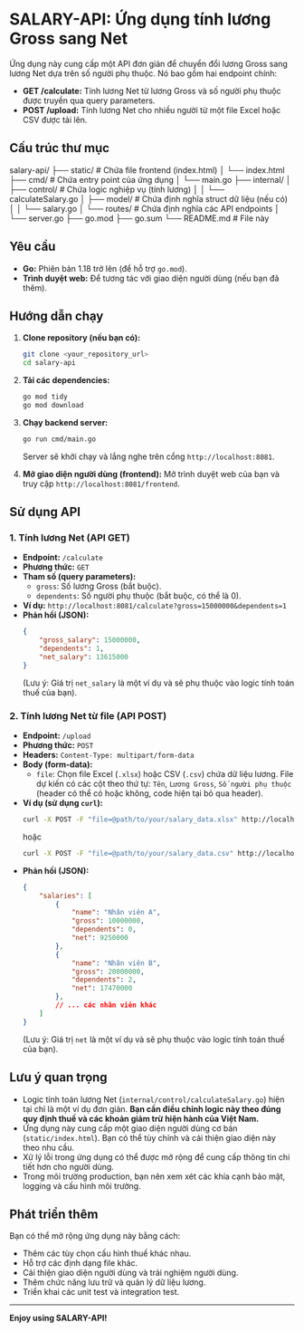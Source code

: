 # SALARY-API: Ứng dụng tính lương Gross sang Net

Ứng dụng này cung cấp một API đơn giản để chuyển đổi lương Gross sang lương Net dựa trên số người phụ thuộc. Nó bao gồm hai endpoint chính:

* **GET /calculate:** Tính lương Net từ lương Gross và số người phụ thuộc được truyền qua query parameters.
* **POST /upload:** Tính lương Net cho nhiều người từ một file Excel hoặc CSV được tải lên.

## Cấu trúc thư mục

salary-api/
├── static/             # Chứa file frontend (index.html)
│   └── index.html
├── cmd/                # Chứa entry point của ứng dụng
│   └── main.go
├── internal/
│   ├── control/        # Chứa logic nghiệp vụ (tính lương)
│   │   └── calculateSalary.go
│   ├── model/          # Chứa định nghĩa struct dữ liệu (nếu có)
│   │   └── salary.go
│   └── routes/         # Chứa định nghĩa các API endpoints
│       └── server.go
├── go.mod
├── go.sum
└── README.md          # File này


## Yêu cầu

* **Go:** Phiên bản 1.18 trở lên (để hỗ trợ `go.mod`).
* **Trình duyệt web:** Để tương tác với giao diện người dùng (nếu bạn đã thêm).

## Hướng dẫn chạy

1.  **Clone repository (nếu bạn có):**
    ```bash
    git clone <your_repository_url>
    cd salary-api
    ```

2.  **Tải các dependencies:**
    ```bash
    go mod tidy
    go mod download
    ```

3.  **Chạy backend server:**
    ```bash
    go run cmd/main.go
    ```
    Server sẽ khởi chạy và lắng nghe trên cổng `http://localhost:8081`.

4.  **Mở giao diện người dùng (frontend):**
    Mở trình duyệt web của bạn và truy cập `http://localhost:8081/frontend`.

## Sử dụng API

### 1. Tính lương Net (API GET)

* **Endpoint:** `/calculate`
* **Phương thức:** `GET`
* **Tham số (query parameters):**
    * `gross`: Số lương Gross (bắt buộc).
    * `dependents`: Số người phụ thuộc (bắt buộc, có thể là 0).
* **Ví dụ:**
    `http://localhost:8081/calculate?gross=15000000&dependents=1`
* **Phản hồi (JSON):**
    ```json
    {
        "gross_salary": 15000000,
        "dependents": 1,
        "net_salary": 13615000
    }
    ```
    (Lưu ý: Giá trị `net_salary` là một ví dụ và sẽ phụ thuộc vào logic tính toán thuế của bạn).

### 2. Tính lương Net từ file (API POST)

* **Endpoint:** `/upload`
* **Phương thức:** `POST`
* **Headers:** `Content-Type: multipart/form-data`
* **Body (form-data):**
    * `file`: Chọn file Excel (`.xlsx`) hoặc CSV (`.csv`) chứa dữ liệu lương. File dự kiến có các cột theo thứ tự: `Tên`, `Lương Gross`, `Số người phụ thuộc` (header có thể có hoặc không, code hiện tại bỏ qua header).
* **Ví dụ (sử dụng `curl`):**
    ```bash
    curl -X POST -F "file=@path/to/your/salary_data.xlsx" http://localhost:8081/upload
    ```
    hoặc
    ```bash
    curl -X POST -F "file=@path/to/your/salary_data.csv" http://localhost:8081/upload
    ```
* **Phản hồi (JSON):**
    ```json
    {
        "salaries": [
            {
                "name": "Nhân viên A",
                "gross": 10000000,
                "dependents": 0,
                "net": 9250000
            },
            {
                "name": "Nhân viên B",
                "gross": 20000000,
                "dependents": 2,
                "net": 17470000
            },
            // ... các nhân viên khác
        ]
    }
    ```
    (Lưu ý: Giá trị `net` là một ví dụ và sẽ phụ thuộc vào logic tính toán thuế của bạn).

## Lưu ý quan trọng

* Logic tính toán lương Net (`internal/control/calculateSalary.go`) hiện tại chỉ là một ví dụ đơn giản. **Bạn cần điều chỉnh logic này theo đúng quy định thuế và các khoản giảm trừ hiện hành của Việt Nam.**
* Ứng dụng này cung cấp một giao diện người dùng cơ bản (`static/index.html`). Bạn có thể tùy chỉnh và cải thiện giao diện này theo nhu cầu.
* Xử lý lỗi trong ứng dụng có thể được mở rộng để cung cấp thông tin chi tiết hơn cho người dùng.
* Trong môi trường production, bạn nên xem xét các khía cạnh bảo mật, logging và cấu hình môi trường.

## Phát triển thêm

Bạn có thể mở rộng ứng dụng này bằng cách:

* Thêm các tùy chọn cấu hình thuế khác nhau.
* Hỗ trợ các định dạng file khác.
* Cải thiện giao diện người dùng và trải nghiệm người dùng.
* Thêm chức năng lưu trữ và quản lý dữ liệu lương.
* Triển khai các unit test và integration test.

---

**Enjoy using SALARY-API!**

